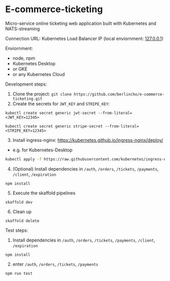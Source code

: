 # E-commerce-ticketing

Micro-service online ticketing web application built with Kubernetes and NATS-streaming

Connection URL: Kubernetes Load Balancer IP (local enviornment: [127.0.0.1](127.0.0.1))

Enviornment: 
  - node, npm
  - Kubernetes Desktop
  - or GKE
  - or any Kubernetes Cloud

Development steps:
1. Clone the project: ```git clone https://github.com/berlincho/e-commerce-ticketing.git```
2. Create the secrets for ```JWT_KEY``` and ```STRIPE_KEY```:
  ```
  kubectl create secret generic jwt-secret --from-literal=<JWT_KEY=12345>
  ```
  ```
  kubectl create secret generic stripe-secret --from-literal=<STRIPE_KEY=12345>
  ```
3. Install ingress-nginx: https://kubernetes.github.io/ingress-nginx/deploy/
- e.g. for Kubernetes-Desktop 
```sh 
kubectl apply -f https://raw.githubusercontent.com/kubernetes/ingress-nginx/controller-v0.46.0/deploy/static/provider/cloud/deploy.yaml
```
4. (Optional) Install dependencies in ```/auth```, ```/orders```, ```/tickets```, ```/payments```, ```/client```, ```/expiration```
  ```
  npm install
  ```
5. Execute the skaffold pipelines
```
skaffold dev
```
6. Clean up
```
skaffold delete
```

Test steps:
  1. Install dependencies in ```/auth```, ```/orders```, ```/tickets```, ```/payments```, ```/client```, ```/expiration```
  ```
  npm install
  ```
  2. enter ```/auth```, ```/orders```, ```/tickets```, ```/payments```
  ```
  npm run test
  ```
